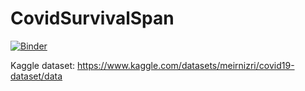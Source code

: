 # CovidSurvivalSpan

[![Binder](https://mybinder.org/badge_logo.svg)](https://mybinder.org/v2/gh/AnshSharma16/CovidSurvivalSpan/HEAD)

Kaggle dataset: https://www.kaggle.com/datasets/meirnizri/covid19-dataset/data
